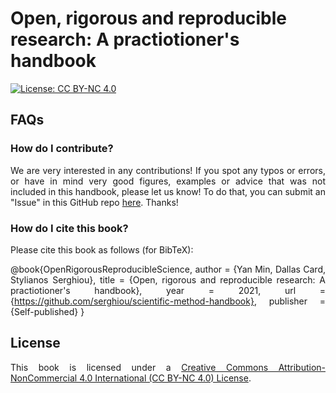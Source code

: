 # Open, rigorous and reproducible research: A practiotioner's handbook

[![License: CC BY-NC 4.0](https://img.shields.io/badge/License-CC%20BY--NC%204.0-lightgrey.svg)](https://creativecommons.org/licenses/by-nc/4.0/)

<div align='justify'>

## FAQs

### How do I contribute?

We are very interested in any contributions! If you spot any typos or errors, or have in mind very good figures, examples or advice that was not included in this handbook, please let us know! To do that, you can submit an "Issue" in this GitHub repo [here](https://github.com/serghiou/scientific-method-handbook/issues). Thanks!


### How do I cite this book?

Please cite this book as follows (for BibTeX):

@book{OpenRigorousReproducibleScience, 
  author = {Yan Min, Dallas Card, Stylianos Serghiou}, 
  title = {Open, rigorous and reproducible research: A practiotioner's handbook}, 
  year = 2021,
  url = {https://github.com/serghiou/scientific-method-handbook}, 
  publisher = {Self-published} 
 }


## License

This book is licensed under a [Creative Commons Attribution-NonCommercial 4.0 International (CC BY-NC 4.0) License](https://creativecommons.org/licenses/by-nc/4.0/).

</div>

